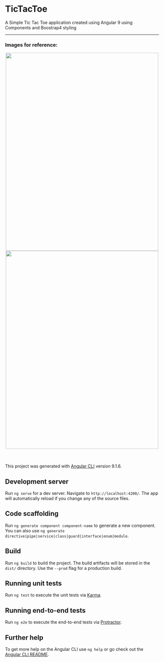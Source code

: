 # TicTacToe
A Simple Tic Tac Toe application created using Angular 9 using Components and Boostrap4 styling <br/>



---
### Images for reference:
<p align="center">
<img src="https://user-images.githubusercontent.com/43499410/105494305-32a25200-5c80-11eb-9457-302dbfc122cd.png" width="500px" height="650px"/>
<img src="https://user-images.githubusercontent.com/43499410/105494315-359d4280-5c80-11eb-80fe-8fda7d6d9d4b.png" width="500px" height="650px"/>
<p/>

<br/><br/>
This project was generated with [Angular CLI](https://github.com/angular/angular-cli) version 9.1.6.

## Development server

Run `ng serve` for a dev server. Navigate to `http://localhost:4200/`. The app will automatically reload if you change any of the source files.

## Code scaffolding

Run `ng generate component component-name` to generate a new component. You can also use `ng generate directive|pipe|service|class|guard|interface|enum|module`.

## Build

Run `ng build` to build the project. The build artifacts will be stored in the `dist/` directory. Use the `--prod` flag for a production build.

## Running unit tests

Run `ng test` to execute the unit tests via [Karma](https://karma-runner.github.io).

## Running end-to-end tests

Run `ng e2e` to execute the end-to-end tests via [Protractor](http://www.protractortest.org/).

## Further help

To get more help on the Angular CLI use `ng help` or go check out the [Angular CLI README](https://github.com/angular/angular-cli/blob/master/README.md).
